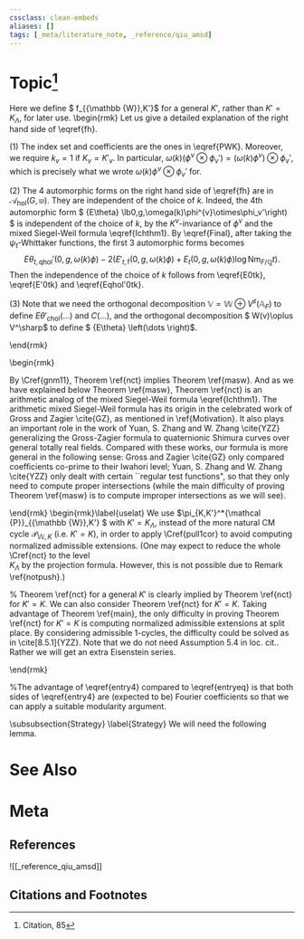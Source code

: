 ```yaml
---
cssclass: clean-embeds
aliases: []
tags: [_meta/literature_note, _reference/qiu_amsd]
---
```

# Topic[^1]
 Here we define $ f_{{\mathbb {W}},K'}$ for a general $K'$, rather than  $K'=K_\Lambda$, for later use.
\begin{rmk} 
Let us give a detailed  explanation of 
the right hand side of \eqref{fh}. 

(1) 
The index set and coefficients   are the ones in \eqref{PWK}.
Moreover, we    require $k_v=1$ if $K_v=K'_v$.
In particular, $\omega(k)(\phi^{v}\otimes\phi_v')=\left( \omega(k)\phi^{v}\right)\otimes\phi_v'$, which is precisely what we wrote $\omega(k)\phi^{v}\otimes\phi_v'$ for.


(2)  The  4 automorphic forms on the right hand side of \eqref{fh}
are  in ${\mathcal {A}}_{{\mathrm{hol}}}(G,{\mathfrak{w}})$.  They are independent of the choice of $k$. Indeed, the 4th
automorphic form $ {E\theta}  \lb0,g,\omega(k)\phi^{v}\otimes\phi_v'\right)
$ is independent of the choice of $k$, by the $K^v$-invariance of $\phi^v$ and the mixed   Siegel-Weil formula 
  \eqref{Ichthm1}. 
By \eqref{Final}, 
after taking the $\psi_t$-Whittaker functions, the first 3    automorphic forms  becomes 
$${E\theta}_{t,{\mathrm{qhol}}}'(0,g,\omega(k)\phi)-2\left( E'_{t,{\mathrm{f}}}(0,g,\omega(k)\phi) +E_t(0,g,\omega(k)\phi) \log {\mathrm{Nm}}_{F/{\mathbb {Q}}}t\right).$$ Then the independence of the choice of $k$  follows from \eqref{E0tk},
\eqref{E'0tk} and 
\eqref{Eqhol'0tk}.
    
  (3) Note that  we need the orthogonal decomposition ${\mathbb {V}}={\mathbb {W}}\oplus V^\sharp({\mathbb {A}}_F)$ to define  ${E\theta}'_{{\mathrm{chol}}}(\dots)$ and  $C(\dots)$,  and  the orthogonal decomposition $  W(v)\oplus V^\sharp$ to define $  {E\theta}  \left(\dots \right)$.

  
\end{rmk}

 

 
 \begin{rmk} 
 
   By  \Cref{gnm11}, Theorem \ref{nct} implies Theorem \ref{masw}.
And   as we have explained   below Theorem \ref{masw}, Theorem \ref{nct}  is an arithmetic analog of the mixed Siegel-Weil formula \eqref{Ichthm1}.
The arithmetic   mixed Siegel-Weil 
 formula  has its origin  in the celebrated work of Gross and Zagier \cite{GZ}, as mentioned in \ref{Motivation}. It also plays an important role in the work of   Yuan, S. Zhang and W. Zhang \cite{YZZ} generalizing the Gross-Zagier formula to quaternionic Shimura curves over general totally real fields. 
Compared with these  works, our formula   is more general in the following sense: 
Gross and Zagier \cite{GZ} only compared coefficients  co-prime to their Iwahori level; 
Yuan, S. Zhang and W. Zhang   \cite{YZZ} only  dealt with certain ``regular test functions", so that they only need to compute proper intersections  (while the main difficulty  of proving Theorem \ref{masw}
is to compute improper intersections as we will see). 





\end{rmk}
 \begin{rmk}\label{uselat}
  We use $\pi_{K,K'}^*{\mathcal {P}}_{{\mathbb {W}},K'} $ with $K'=K_{\Lambda}$, instead of the more natural CM cycle ${\mathcal {P}}_{{\mathbb {W}},K}$ (i.e. $K'=K$),  in order to apply  \Cref{pull1cor}
   to avoid computing  normalized admissible extensions. 
    (One may expect to reduce the whole \Cref{nct} to the    level  
    $K_\Lambda$ by the projection formula. However, this is not possible due to Remark \ref{notpush}.)


   %  Theorem \ref{nct} for a general $K'$ is clearly implied by Theorem \ref{nct} for $K'=K$. 
We can also consider Theorem \ref{nct} for $K'=K$.
 Taking advantage of Theorem \ref{main}, 
the only  difficulty  in proving Theorem \ref{nct} for $K'=K$ is  computing   normalized admissible extensions at split place. 
By  considering admissible 1-cycles, the difficulty could  be solved as in 
\cite[8.5.1]{YZZ}.  Note that we do not need Assumption 5.4 in loc. cit.. Rather we  will get an extra Eisenstein series.


\end{rmk}

%The advantage of \eqref{entry4} compared to  \eqref{entryeq}  is that both sides of  \eqref{entry4}  are (expected to be) Fourier coefficients so that we can apply a suitable   modularity argument.


\subsubsection{Strategy} \label{Strategy} 
We will need the following lemma.


# See Also

# Meta
## References
![[_reference_qiu_amsd]]


## Citations and Footnotes
[^1]: Citation, 85